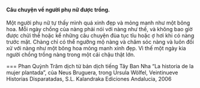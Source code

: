 #### Câu chuyện về người phụ nữ được trồng.

Một người phụ nữ tự thấy mình quá xinh đẹp và mỏng manh như một bông hoa. Mỗi ngày chồng của nàng phải nói với nàng như thế, và không bao giờ được chửi thề hoặc kể những câu chuyện đùa tục tĩu hoặc ợ hơi khi có nàng trước mặt. Chàng chỉ có thể ngưỡng mộ nàng và chăm sóc nàng và luôn đối xử với nàng như một bông hoa mỏng manh xinh đẹp.
Vì thế một ngày kia người chồng trồng nàng trong một cái chậu thật lớn.

===
Phan Quỳnh Trâm dịch từ bản dịch tiếng Tây Ban Nha “La historia de la mujer plantada”, của Neus Bruguera, trong Ursula Wölfel, Veintinueve
Historias Disparatadas, S.L. Kalandraka Ediciones Andalucia, 2006